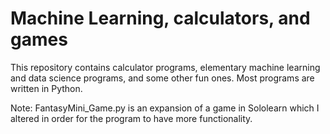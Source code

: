 # Machine Learning, calculators, and games
This repository contains calculator programs, elementary machine learning and data science programs, and some other fun ones. Most programs are written in Python. 

Note: FantasyMini_Game.py is an expansion of a game in Sololearn which I altered in order for the program to have more functionality.
